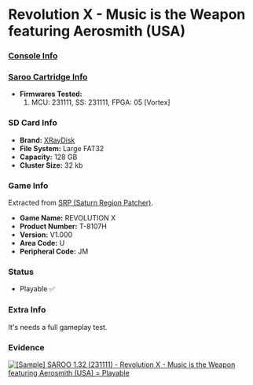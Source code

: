 # Revolution X - Music is the Weapon featuring Aerosmith (USA)

### [Console Info](../../../../Info/Consoles/VA13/README.md)

### [Saroo Cartridge Info](../../../../Info/Cartridges/RetroGameParadiseStore/1.32F/README.md)

- <b>Firmwares Tested:</b>
  1. MCU: 231111, SS: 231111, FPGA: 05 [Vortex]

### SD Card Info

- <b>Brand:</b> [XRayDisk](https://s.click.aliexpress.com/e/_DFQnFSH)
- <b>File System:</b> Large FAT32
- <b>Capacity:</b> 128 GB
- <b>Cluster Size:</b> 32 kb

### Game Info

Extracted from [SRP (Saturn Region Patcher)](https://segaxtreme.net/resources/saturn-region-patcher.81/download).

- <b>Game Name:</b> REVOLUTION X
- <b>Product Number:</b> T-8107H
- <b>Version:</b> V1.000
- <b>Area Code:</b> U
- <b>Peripheral Code:</b> JM

### Status

- Playable :white_check_mark:

### Extra Info

It's needs a full gameplay test.

### Evidence

[![[Sample] SAROO 1.32 (231111) - Revolution X - Music is the Weapon featuring Aerosmith (USA) = Playable](https://img.youtube.com/vi/ryGE3ZjZGvU/0.jpg)](https://www.youtube.com/watch?v=ryGE3ZjZGvU)
